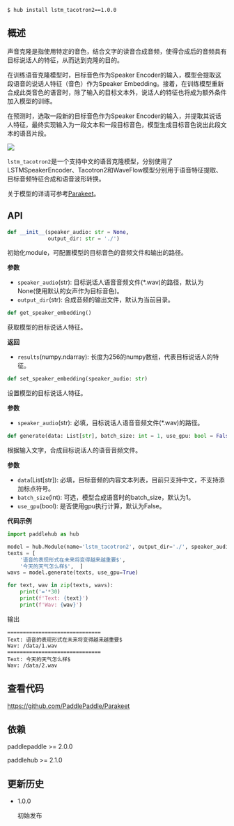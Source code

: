 ```shell
$ hub install lstm_tacotron2==1.0.0
```

## 概述

声音克隆是指使用特定的音色，结合文字的读音合成音频，使得合成后的音频具有目标说话人的特征，从而达到克隆的目的。

在训练语音克隆模型时，目标音色作为Speaker Encoder的输入，模型会提取这段语音的说话人特征（音色）作为Speaker Embedding。接着，在训练模型重新合成此类音色的语音时，除了输入的目标文本外，说话人的特征也将成为额外条件加入模型的训练。

在预测时，选取一段新的目标音色作为Speaker Encoder的输入，并提取其说话人特征，最终实现输入为一段文本和一段目标音色，模型生成目标音色说出此段文本的语音片段。

![](https://ai-studio-static-online.cdn.bcebos.com/982ab955b87244d3bae3b003aff8e28d9ec159ff0d6246a79757339076dfe7d4)

`lstm_tacotron2`是一个支持中文的语音克隆模型，分别使用了LSTMSpeakerEncoder、Tacotron2和WaveFlow模型分别用于语音特征提取、目标音频特征合成和语音波形转换。

关于模型的详请可参考[Parakeet](https://github.com/PaddlePaddle/Parakeet/tree/release/v0.3/parakeet/models)。


## API

```python
def __init__(speaker_audio: str = None,
             output_dir: str = './')
```
初始化module，可配置模型的目标音色的音频文件和输出的路径。

**参数**
- `speaker_audio`(str): 目标说话人语音音频文件(*.wav)的路径，默认为None(使用默认的女声作为目标音色)。
- `output_dir`(str): 合成音频的输出文件，默认为当前目录。


```python
def get_speaker_embedding()
```
获取模型的目标说话人特征。

**返回**
* `results`(numpy.ndarray): 长度为256的numpy数组，代表目标说话人的特征。

```python
def set_speaker_embedding(speaker_audio: str)
```
设置模型的目标说话人特征。

**参数**
- `speaker_audio`(str): 必填，目标说话人语音音频文件(*.wav)的路径。

```python
def generate(data: List[str], batch_size: int = 1, use_gpu: bool = False):
```
根据输入文字，合成目标说话人的语音音频文件。

**参数**
- `data`(List[str]): 必填，目标音频的内容文本列表，目前只支持中文，不支持添加标点符号。
- `batch_size`(int): 可选，模型合成语音时的batch_size，默认为1。
- `use_gpu`(bool): 是否使用gpu执行计算，默认为False。


**代码示例**

```python
import paddlehub as hub

model = hub.Module(name='lstm_tacotron2', output_dir='./', speaker_audio='/data/man.wav')  # 指定目标音色音频文件
texts = [
    '语音的表现形式在未来将变得越来越重要$',
    '今天的天气怎么样$',  ]
wavs = model.generate(texts, use_gpu=True)

for text, wav in zip(texts, wavs):
    print('='*30)
    print(f'Text: {text}')
    print(f'Wav: {wav}')
```

输出
```
==============================
Text: 语音的表现形式在未来将变得越来越重要$
Wav: /data/1.wav
==============================
Text: 今天的天气怎么样$
Wav: /data/2.wav
```


## 查看代码

https://github.com/PaddlePaddle/Parakeet

## 依赖

paddlepaddle >= 2.0.0

paddlehub >= 2.1.0

## 更新历史

* 1.0.0

  初始发布
